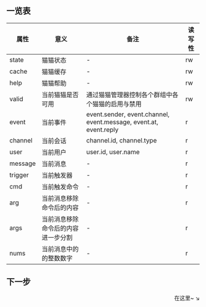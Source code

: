 ## 一览表

| 属性    | 意义                               | 备注                                                              | 读写性 |
| ------- | ---------------------------------- | ----------------------------------------------------------------- | ------ |
| state   | 猫猫状态                           | -                                                                 | rw     |
| cache   | 猫猫缓存                           | -                                                                 | rw     |
| help    | 猫猫帮助                           | -                                                                 | rw     |
| valid   | 当前猫猫是否可用                   | 通过猫猫管理器控制各个群组中各个猫猫的启用与禁用                  | rw     |
| event   | 当前事件                           | event.sender, event.channel, event.message, event.at, event.reply | r      |
| channel | 当前会话                           | channel.id, channel.type                                          | r      |
| user    | 当前用户                           | user.id, user.name                                                | r      |
| message | 当前消息                           | -                                                                 | r      |
| trigger | 当前触发器                         | -                                                                 | r      |
| cmd     | 当前触发命令                       | -                                                                 | r      |
| arg     | 当前消息移除命令后的内容           | -                                                                 | r      |
| args    | 当前消息移除命令后的内容进一步分割 | -                                                                 | r      |
| nums    | 当前消息中的的整数数字             | -                                                                 | r      |

## 下一步

<div align="right">
    在这里~ ↘
</div>

